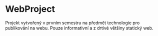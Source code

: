 # WebProject
Projekt vytvořený v prvním semestru na předmět technologie pro publikování na webu. Pouze informativní a z drtivé většiny statický web.
